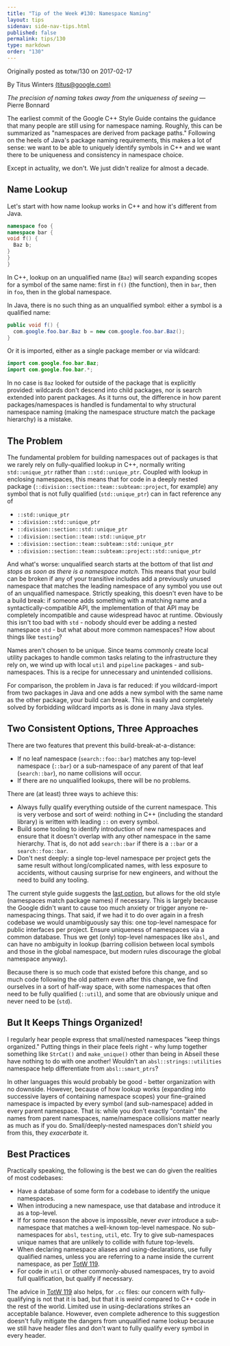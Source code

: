 ```yaml
---
title: "Tip of the Week #130: Namespace Naming"
layout: tips
sidenav: side-nav-tips.html
published: false
permalink: tips/130
type: markdown
order: "130"
---
```


Originally posted as totw/130 on 2017-02-17

By Titus Winters [(titus@google.com)](mailto:titus@google.com)

*The precision of naming takes away from the uniqueness of seeing* — Pierre
Bonnard

The earliest commit of the Google C++ Style Guide contains the guidance that
many people are still using for namespace naming. Roughly, this can be
summarized as "namespaces are derived from package paths." Following on
the heels of Java's package naming requirements, this makes a lot of sense: we
want to be able to uniquely identify symbols in C++ and we want there to be
uniqueness and consistency in namespace choice.

Except in actuality, we don't. We just didn't realize for almost a decade.

## Name Lookup

Let's start with how name lookup works in C++ and how it's different from Java.

``` c++
namespace foo {
namespace bar {
void f() {
  Baz b;
}
}
}
```

In C++, lookup on an unqualified name (`Baz`) will search expanding scopes for a
symbol of the same name: first in `f()` (the function), then in `bar`, then in
`foo`, then in the global namespace.


In Java, there is no such thing as an unqualified symbol: either a symbol is
a qualified name:

``` java
public void f() {
  com.google.foo.bar.Baz b = new com.google.foo.bar.Baz();
}
```

Or it is imported, either as a single package member or via wildcard:

``` java
import com.google.foo.bar.Baz;
import com.google.foo.bar.*;
```

In no case is `Baz` looked for outside of the package that is explicitly
provided: wildcards don't descend into child packages, nor is search extended
into parent packages. As it turns out, the difference in how parent
packages/namespaces is handled is fundamental to why structural namespace naming
(making the namespace structure match the package hierarchy) is a mistake.

## The Problem

The fundamental problem for building namespaces out of packages is that we
rarely rely on fully-qualified lookup in C++, normally writing `std::unique_ptr`
rather than `::std::unique_ptr`. Coupled with lookup in enclosing namespaces,
this means that for code in a deeply nested package
(`::division::section::team::subteam::project`, for example) any symbol that is not
fully qualified (`std::unique_ptr`) can in fact reference any of

*   `::std::unique_ptr`
*   `::division::std::unique_ptr`
*   `::division::section::std::unique_ptr`
*   `::division::section::team::std::unique_ptr`
*   `::division::section::team::subteam::std::unique_ptr`
*   `::division::section::team::subteam::project::std::unique_ptr`

And what's worse: unqualified search starts at the bottom of that list *and
stops as soon as there is a namespace match*. This means that your build can be
broken if any of your transitive includes add a previously unused namespace that
matches the leading namespace of any symbol you use out of an unqualified
namespace. Strictly speaking, this doesn't even have to be a build break: if
someone adds something with a matching name and a syntactically-compatible API,
the implementation of that API may be completely incompatible and cause
widespread havoc at runtime. Obviously this isn't too bad with `std` - nobody
should ever be adding a nested namespace `std` -  but what about more common
namespaces? How about things like `testing`?

Names aren't chosen to be unique. Since teams commonly create local utility
packages to handle common tasks relating to the infrastructure they rely on, we
wind up with local `util` and `pipeline` packages - and
sub-namespaces. This is a recipe for unnecessary and unintended collisions.

For comparison, the problem in Java is far reduced: if you wildcard-import from
two packages in Java and one adds a new symbol with the same name as the other
package, your build can break. This is easily and completely solved by
forbidding wildcard imports as is done in many Java styles.

## Two Consistent Options, Three Approaches

There are two features that prevent this build-break-at-a-distance:

*   If no leaf namespace (`search::foo::bar`) matches any top-level namespace
    (`::bar`) or a sub-namespace of any parent of that leaf (`search::bar`), no
    name collisions will occur.
*   If there are no unqualified lookups, there will be no problems.

There are (at least) three ways to achieve this:

*   Always fully qualify everything outside of the current namespace. This is
    very verbose and sort of weird: nothing in C++ (including the standard
    library) is written with leading `::` on every symbol. 
*   Build some tooling to identify introduction of new namespaces and ensure
    that it doesn't overlap with any other namespace in the same hierarchy. That
    is, do not add `search::bar` if there is a `::bar` or a `search::foo::bar`.
*   Don't nest deeply: a single top-level namespace per project gets the same
    result without long/complicated names, with less exposure to accidents,
    without causing surprise for new engineers, and without the need to build any
    tooling.

The current style guide suggests the [last
option](http://google.github.io/styleguide/cppguide.html#Namespace_Names), but
allows for the old style (namespaces match package names) if necessary. This is
largely because the Google didn't want to cause too much anxiety or
trigger anyone re-namespacing things. That said, if we had it to do over again
in a fresh codebase we would unambiguously say this: one top-level namespace for
public interfaces per project. Ensure uniqueness of namespaces via a common
database. Thus we get (only) top-level namespaces like `absl`, and can have no
ambiguity in lookup (barring collision between local symbols and those in the
global namespace, but modern rules discourage the global namespace anyway).

Because there is so much code that existed before this change, and so much code
following the old pattern even after this change, we find ourselves in a sort of
half-way space, with some namespaces that often need to be fully qualified
(`::util`), and some that are obviously unique and never need to be (`std`).

## But It Keeps Things Organized!

I regularly hear people express that small/nested namespaces "keep things
organized." Putting things in their place feels right - why lump together
something like `StrCat()` and `make_unique()` other than being in Abseil these
have nothing to do with one another! Wouldn't an `absl::strings::utilities`
namespace help differentiate from `absl::smart_ptrs`?

In other languages this would probably be good - better organization with no
downside. However, because of how lookup works (expanding into successive layers
of containing namespace scopes) your fine-grained namespace is impacted by every
symbol (and sub-namespace) added in every parent namespace. That is: while you
don't exactly "contain" the names from parent namespaces, name/namespace
collisions matter nearly as much as if you do. Small/deeply-nested namespaces
don't *shield* you from this, they *exacerbate* it.

## Best Practices

Practically speaking, the following is the best we can do given the
realities of most codebases:

*   Have a database of some form for a codebase to identify the unique namespaces.
*   When introducing a new namespace, use that database and introduce it as
    a top-level.
*   If for some reason the above is impossible, never *ever* introduce a
    sub-namespace that matches a well-known top-level namespace. No
    sub-namespaces for `absl`, `testing`, `util`, etc. Try to give
    sub-namespaces unique names that are unlikely to collide with future
    top-levels.
*   When declaring namespace aliases and using-declarations, use fully qualified
    names, unless you are referring to a name inside the current namespace, as
    per [TotW 119](/tips/119).
*   For code in `util` or other commonly-abused namespaces, try to avoid full
    qualification, but qualify if necessary.

The advice in [TotW 119](/tips/119) also helps, for `.cc` files: our concern with
fully-qualifying is not that it is bad, but that it is *weird* compared to C++
code in the rest of the world. Limited use in using-declarations strikes an
acceptable balance. However, even complete adherence to this suggestion doesn't
fully mitigate the dangers from unqualified name lookup because we still have
header files and don't want to fully qualify every symbol in every header.
